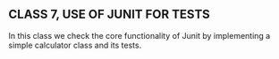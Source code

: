 ##
## CLASS 7, USE OF JUNIT FOR TESTS

In this class we check the core functionality of Junit by implementing a simple calculator class and its tests. 